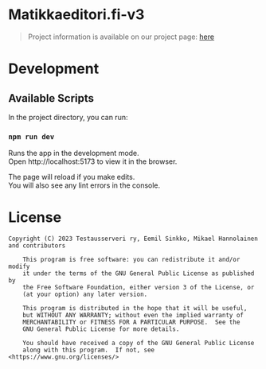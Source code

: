 # Matikkaeditori.fi-v3

> Project information is available on our project page: [here](https://testausserveri.fi/projects/matikkaeditori-fi)

# Development

## Available Scripts

In the project directory, you can run:

### `npm run dev`

Runs the app in the development mode.\
Open http://localhost:5173 to view it in the browser.

The page will reload if you make edits.\
You will also see any lint errors in the console.

# License
```
Copyright (C) 2023 Testausserveri ry, Eemil Sinkko, Mikael Hannolainen and contributors

    This program is free software: you can redistribute it and/or modify
    it under the terms of the GNU General Public License as published by
    the Free Software Foundation, either version 3 of the License, or
    (at your option) any later version.

    This program is distributed in the hope that it will be useful,
    but WITHOUT ANY WARRANTY; without even the implied warranty of
    MERCHANTABILITY or FITNESS FOR A PARTICULAR PURPOSE.  See the
    GNU General Public License for more details.

    You should have received a copy of the GNU General Public License
    along with this program.  If not, see <https://www.gnu.org/licenses/>
```
